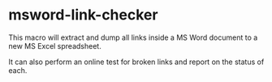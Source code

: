 # msword-link-checker
This macro will extract and dump all links inside a MS Word document to a new MS Excel spreadsheet.

It can also perform an online test for broken links and report on the status of each.
